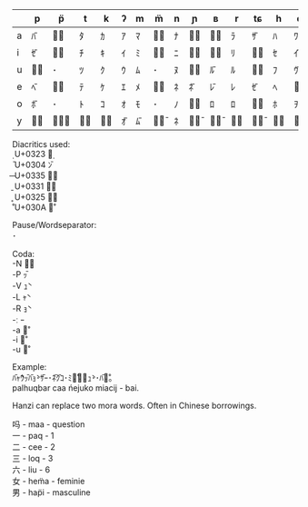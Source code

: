 
|   | p | p̈ | t | k | ʔ | m | m̈ | n | ɲ | ʙ | r | tɕ | h | ɸ | v̈ | ʃ | ç | ł | l |
|---|---|---|---|---|---|---|---|---|---|---|---|---|---|---|---|---|---|---|---|
| a | ﾊ̄ | ﾊ̥ | ﾀ | ｶ | ｱ | ﾏ | ﾏ̥ | ﾅ | ﾅ̅ | ﾗ̵| ﾗ | ｻ̄ | ﾊ | ﾜ  | ﾜ̥ | ｻ | ｶ̄ | ﾀ̄ | ﾗ̥ | 
| i | ｾ̄ | ｾ̥ | ﾁ | ｷ | ｲ | ﾐ | ﾐ̥ | ﾆ | ﾆ̥ | ﾘ̵| ﾘ | ｼ̵| ｾ | ｲ̄ | ｲ̵| ｼ | ｷ̥ | ﾁ̥ | ﾘ̥ | 
| u | ﾌ̵| ･  | ﾂ | ｸ | ｳ | ﾑ | ･   | ﾇ | ﾇ̥ | ﾙ̄ | ﾙ | ｽ̵| ﾌ | ｳ̄ | ･   | ｽ | ｸ̄ | ﾂ̵| ﾙ̥ | 
| e | ﾍ̄ | ﾍ̥ | ﾃ | ｹ | ｴ | ﾒ | ﾒ̥ | ﾈ | ﾈ̄ | ﾚ̄ | ﾚ | ｾ̄ | ﾍ | ｴ̵| ｴ̥ | ｾ | ｹ̵| ﾃ̥ | ﾚ̥ | 
| o | ﾎ̄ | ･  | ﾄ | ｺ | ｵ | ﾓ | ･   | ﾉ | ﾉ̥ | ﾛ  | ﾛ | ｿ̵| ﾎ | ｦ  | ･   | ｿ | ｺ̥ | ﾄ̄ | ﾛ̥ | 
| y | ﾍ̵ |ﾊ̵̥ | ﾃ̵| ｸ̵| ｵ̄ | ﾑ̄ | ﾑ̥̄ | ﾈ | ﾈ̥̄ | ﾙ̥̄ | ﾙ̥ | ｻ̥̄ | ﾊ̵| ｲ̥̄ | ｲ̵̥ | ｻ̥ | ｸ̵| ﾄ̥ | ﾚ̄ ̥ |

Diacritics used:  
 ̣  U+0323 ﾝ̣  
 ̄  U+0304 ﾝ̄  
 ̶ U+0335 ﾝ̵  
 ̱  U+0331 ﾝ̱  
 ̥  U+0325 ﾝ̥  
 ̊  U+030A ﾝ̊  

Pause/Wordseparator:  
･

Coda:  
-N ﾝ̵  
-P ｯ̄  
-V ｭ̀  
-L ｬ̀  
-R ｮ̀  
-ː ｰ  
-a ｧ̊  
-i ｨ̊  
-u ｩ̊  


Example:  
ﾊ̄ｬ̀ｳｯ̄ﾊ̄ｮ̀･ｻ̄ｰ･ﾈ̄ｸ̄ｺ･ﾐｧ̊ｼ̵ｭ̀･･ﾊ̄ｨ̊｡  
palhuqbar caa ńejuko miacij - bai.


Hanzi can replace two mora words. Often in Chinese borrowings.

吗 - maa - question  
一 - paq - 1  
二 - cee - 2  
三 - loq - 3  
六 - liu - 6  
女 - hem̈a - feminie  
男 - hap̈i - masculine  

